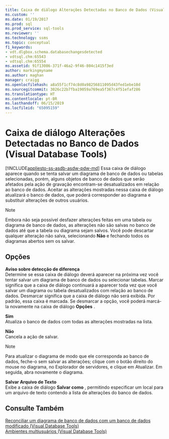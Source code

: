 ```yaml
---
title: Caixa de diálogo Alterações Detectadas no Banco de Dados (Visual Database Tools) | Microsoft Docs
ms.custom: ''
ms.date: 01/19/2017
ms.prod: sql
ms.prod_service: sql-tools
ms.reviewer: ''
ms.technology: ssms
ms.topic: conceptual
f1_keywords:
- vdt.dlgbox.schema.databasechangesdetected
- vdtsql.chm:65543
- vdtsql.chm:65554
ms.assetid: 91f13086-371f-46a2-9f46-804c1415f3ed
author: markingmyname
ms.author: maghan
manager: craigg
ms.openlocfilehash: a8a55f1cf74c8d0a98256811095d43fed1ebe10d
ms.sourcegitcommit: 3026c22b7fba19059a769ea5f367c4f51efaf286
ms.translationtype: HT
ms.contentlocale: pt-BR
ms.lasthandoff: 06/15/2019
ms.locfileid: "65095159"
---
```

# <a name="database-changes-detected-dialog-box-visual-database-tools"></a>Caixa de diálogo Alterações Detectadas no Banco de Dados (Visual Database Tools)
[!INCLUDE[appliesto-ss-asdb-asdw-pdw-md](../../includes/appliesto-ss-asdb-asdw-pdw-md.md)]
Essa caixa de diálogo aparece quando se tenta salvar um diagrama de banco de dados ou tabelas selecionadas, porém, alguns objetos de banco de dados que serão afetados pela ação de gravação encontram-se desatualizados em relação ao banco de dados. Aceitar as alterações mostradas nessa caixa de diálogo atualizará o banco de dados, que poderá corresponder ao diagrama e substituir alterações de outros usuários.  
  
> [!NOTE]  
> Embora não seja possível desfazer alterações feitas em uma tabela ou diagrama de banco de dados, as alterações não são salvas no banco de dados até que a tabela ou diagrama sejam salvos. Você pode descartar qualquer alteração não salva, selecionando **Não** e fechando todos os diagramas abertos sem os salvar.  
  
## <a name="options"></a>Opções  
**Aviso sobre detecção de diferença**  
Determine se essa caixa de diálogo deverá aparecer na próxima vez você tentar salvar um diagrama de banco de dados ou selecionar tabelas. Marcar significa que a caixa de diálogo continuará a aparecer toda vez que você salvar um diagrama ou tabela desatualizados com relação ao banco de dados. Desmarcar significa que a caixa de diálogo não será exibida. Por padrão, essa caixa é marcada. Se desmarcar a opção, você poderá marcá-la novamente na caixa de diálogo **Opções** .  
  
**Sim**  
Atualiza o banco de dados com todas as alterações mostradas na lista.  
  
**Não**  
Cancela a ação de salvar.  
  
> [!NOTE]  
> Para atualizar o diagrama de modo que ele corresponda ao banco de dados, feche-o sem salvar as alterações; clique com o botão direito do mouse no diagrama, no Explorador de servidores, e clique em Atualizar. Em seguida, abra novamente o diagrama.  
  
**Salvar Arquivo de Texto**  
Exibe a caixa de diálogo **Salvar como** , permitindo especificar um local para um arquivo de texto contendo a lista de alterações do banco de dados.  
  
## <a name="see-also"></a>Consulte Também  
[Reconciliar um diagrama de banco de dados com um banco de dados modificado &#40;Visual Database Tools&#41;](../../ssms/visual-db-tools/reconcile-a-database-diagram-with-a-modified-database-visual-database-tools.md)  
[Ambientes multiusuários &#40;Visual Database Tools&#41;](../../ssms/visual-db-tools/multiuser-environments-visual-database-tools.md)  
  
